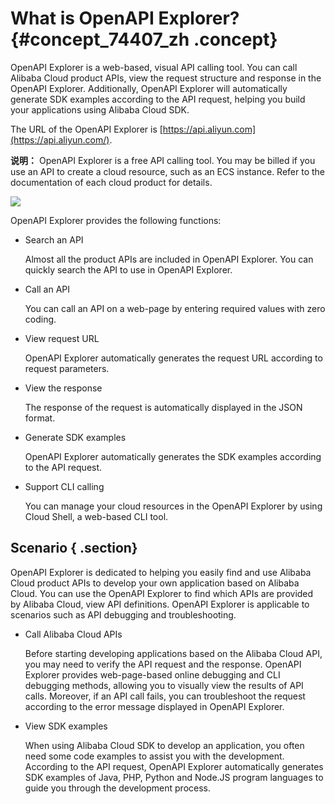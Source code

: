 # What is OpenAPI Explorer? {#concept_74407_zh .concept}

OpenAPI Explorer is a web-based, visual API calling tool. You can call Alibaba Cloud product APIs, view the request structure and response in the OpenAPI Explorer. Additionally, OpenAPI Explorer will automatically generate SDK examples according to the API request, helping you build your applications using Alibaba Cloud SDK.

The URL of the OpenAPI Explorer is [https://api.aliyun.com](https://api.aliyun.com/).

**说明：** OpenAPI Explorer is a free API calling tool. You may be billed if you use an API to create a cloud resource, such as an ECS instance. Refer to the documentation of each cloud product for details.

![](http://static-aliyun-doc.oss-cn-hangzhou.aliyuncs.com/assets/img/100073/154892565737067_en-US.png)

OpenAPI Explorer provides the following functions:

-   Search an API

    Almost all the product APIs are included in OpenAPI Explorer. You can quickly search the API to use in OpenAPI Explorer.

-   Call an API

    You can call an API on a web-page by entering required values with zero coding.

-   View request URL

    OpenAPI Explorer automatically generates the request URL according to request parameters.

-   View the response

    The response of the request is automatically displayed in the JSON format.

-   Generate SDK examples

    OpenAPI Explorer automatically generates the SDK examples according to the API request.

-   Support CLI calling

    You can manage your cloud resources in the OpenAPI Explorer by using Cloud Shell, a web-based CLI tool.


## Scenario { .section}

OpenAPI Explorer is dedicated to helping you easily find and use Alibaba Cloud product APIs to develop your own application based on Alibaba Cloud. You can use the OpenAPI Explorer to find which APIs are provided by Alibaba Cloud, view API definitions. OpenAPI Explorer is applicable to scenarios such as API debugging and troubleshooting.

-   Call Alibaba Cloud APIs

    Before starting developing applications based on the Alibaba Cloud API, you may need to verify the API request and the response. OpenAPI Explorer provides web-page-based online debugging and CLI debugging methods, allowing you to visually view the results of API calls. Moreover, if an API call fails, you can troubleshoot the request according to the error message displayed in OpenAPI Explorer.

-   View SDK examples

    When using Alibaba Cloud SDK to develop an application, you often need some code examples to assist you with the development. According to the API request, OpenAPI Explorer automatically generates SDK examples of Java, PHP, Python and Node.JS program languages to guide you through the development process.


